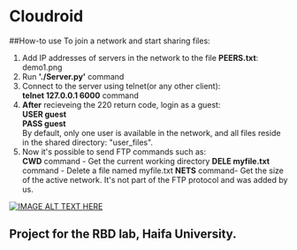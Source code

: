 Cloudroid
=========
##How-to use
To join a network and start sharing files:<br>
1. Add IP addresses of servers in the network to the file **PEERS.txt**:<br>
<img>demo1.png</IMG> <br>
2. Run **'./Server.py'** command<br>
3. Connect to the server using telnet(or any other client):<br>
**telnet 127.0.0.1 6000** command <br>
3. **After** recieveing the 220 return code, login as a guest:<br>
  **USER guest <br>
  PASS guest**<br>
By default, only one user is available in the network, and all files reside in the shared directory: "user_files". <br>
4. Now it's possible to send FTP commands such as: <br>
**CWD** command - Get the current working directory
**DELE myfile.txt** command - Delete a file named myfile.txt
**NETS** command- Get the size of the active network. It's not part of the FTP protocol and was added by us.

[![IMAGE ALT TEXT HERE](http://img.youtube.com/vi/YOUTUBE_VIDEO_ID_HERE/0.jpg)](https://www.youtube.com/embed/VlxFEtmz39s)




## Project for the RBD lab, Haifa University.
